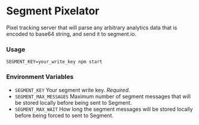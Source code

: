 # Segment Pixelator

Pixel tracking server that will parse any arbitrary analytics data that is encoded to base64 string, and send it to segment.io.

### Usage

`SEGMENT_KEY=your_write_key npm start`

### Environment Variables

* `SEGMENT_KEY` Your segment write key. *Required*.
* `SEGMENT_MAX_MESSAGES` Maximum number of segment messages that will be stored locally before being sent to Segment.
* `SEGMENT_MAX_WAIT` How long the segment messages will be stored locally before being forced to sent to Segment.

